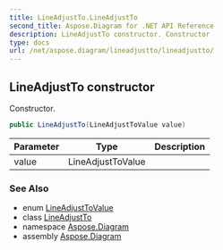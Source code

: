 ```yaml
---
title: LineAdjustTo.LineAdjustTo
second_title: Aspose.Diagram for .NET API Reference
description: LineAdjustTo constructor. Constructor
type: docs
url: /net/aspose.diagram/lineadjustto/lineadjustto/
---
```

## LineAdjustTo constructor

Constructor.

```csharp
public LineAdjustTo(LineAdjustToValue value)
```

| Parameter | Type | Description |
| --- | --- | --- |
| value | LineAdjustToValue |  |

### See Also

* enum [LineAdjustToValue](../../lineadjusttovalue/)
* class [LineAdjustTo](../)
* namespace [Aspose.Diagram](../../lineadjustto/)
* assembly [Aspose.Diagram](../../../)


